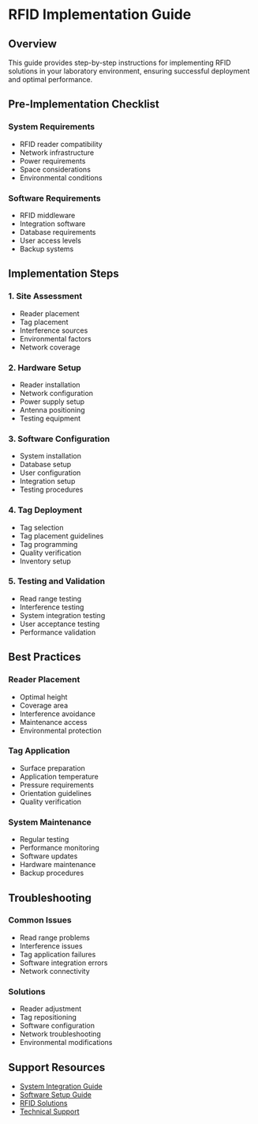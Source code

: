 # RFID Implementation Guide

## Overview
This guide provides step-by-step instructions for implementing RFID solutions in your laboratory environment, ensuring successful deployment and optimal performance.

## Pre-Implementation Checklist

### System Requirements
- RFID reader compatibility
- Network infrastructure
- Power requirements
- Space considerations
- Environmental conditions

### Software Requirements
- RFID middleware
- Integration software
- Database requirements
- User access levels
- Backup systems

## Implementation Steps

### 1. Site Assessment
- Reader placement
- Tag placement
- Interference sources
- Environmental factors
- Network coverage

### 2. Hardware Setup
- Reader installation
- Network configuration
- Power supply setup
- Antenna positioning
- Testing equipment

### 3. Software Configuration
- System installation
- Database setup
- User configuration
- Integration setup
- Testing procedures

### 4. Tag Deployment
- Tag selection
- Tag placement guidelines
- Tag programming
- Quality verification
- Inventory setup

### 5. Testing and Validation
- Read range testing
- Interference testing
- System integration testing
- User acceptance testing
- Performance validation

## Best Practices

### Reader Placement
- Optimal height
- Coverage area
- Interference avoidance
- Maintenance access
- Environmental protection

### Tag Application
- Surface preparation
- Application temperature
- Pressure requirements
- Orientation guidelines
- Quality verification

### System Maintenance
- Regular testing
- Performance monitoring
- Software updates
- Hardware maintenance
- Backup procedures

## Troubleshooting

### Common Issues
- Read range problems
- Interference issues
- Tag application failures
- Software integration errors
- Network connectivity

### Solutions
- Reader adjustment
- Tag repositioning
- Software configuration
- Network troubleshooting
- Environmental modifications

## Support Resources
- [System Integration Guide](./system-integration.md)
- [Software Setup Guide](./software-setup.md)
- [RFID Solutions](../Solutions/rfid-solutions.md)
- [Technical Support](../Resources/technical-support.md) 